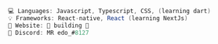 ```csharp
💻 Languages: Javascript, Typescript, CSS, (learning dart)
💡 Frameworks: React-native, React (learning NextJs)
💎 Website: 🚧 building 🚧
💬 Discord: MR edo_#8127
```

<!---
MRedojs/MRedojs is a ✨ special ✨ repository because its `README.md` (this file) appears on your GitHub profile.
You can click the Preview link to take a look at your changes.
--->
